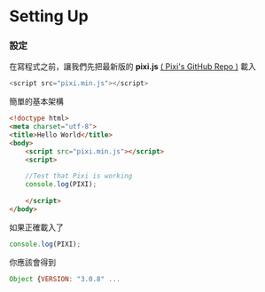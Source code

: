 # Setting Up

### 設定

在寫程式之前，讓我們先把最新版的 **pixi.js** [( Pixi's GitHub Repo )](https://www.codeandweb.com/texturepacker) 載入 

```js
<script src="pixi.min.js"></script>
```

簡單的基本架構

```html
<!doctype html>
<meta charset="utf-8">
<title>Hello World</title>
<body>
    <script src="pixi.min.js"></script>
    <script>
    
    //Test that Pixi is working
    console.log(PIXI);
    
    </script>
</body>
```
    
如果正確載入了

```js
console.log(PIXI);
```

你應該會得到

```js
Object {VERSION: "3.0.8" ...
```